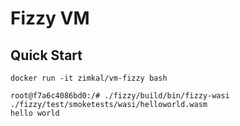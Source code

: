 # Fizzy VM

## Quick Start

	docker run -it zimkal/vm-fizzy bash

	root@f7a6c4086bd0:/# ./fizzy/build/bin/fizzy-wasi ./fizzy/test/smoketests/wasi/helloworld.wasm
	hello world
